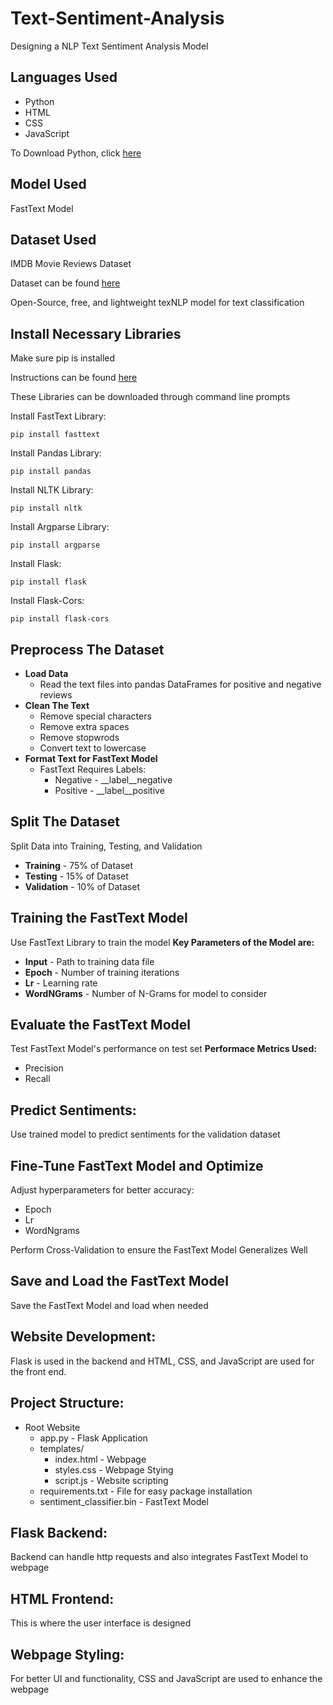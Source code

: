 # Text-Sentiment-Analysis
Designing a NLP Text Sentiment Analysis Model

## Languages Used
- Python
- HTML
- CSS
- JavaScript

To Download Python, click [here](https://www.python.org/downloads/)

## Model Used
FastText Model

## Dataset Used
IMDB Movie Reviews Dataset

Dataset can be found [here](https://ai.stanford.edu/~amaas/data/sentiment/)

Open-Source, free, and lightweight texNLP model for text classification

## Install Necessary Libraries
Make sure pip is installed

Instructions can be found [here](https://pip.pypa.io/en/stable/installation/)

These Libraries can be downloaded through command line prompts

Install FastText Library:
```
pip install fasttext
```

Install Pandas Library:
```
pip install pandas
```

Install NLTK Library:
```
pip install nltk
```

Install Argparse Library:
```
pip install argparse
```

Install Flask:
```
pip install flask
```

Install Flask-Cors:
```
pip install flask-cors
```

## Preprocess The Dataset
- **Load Data**
  - Read the text files into pandas DataFrames for positive and negative reviews
- **Clean The Text**
  - Remove special characters
  - Remove extra spaces
  - Remove stopwrods
  - Convert text to lowercase
- **Format Text for FastText Model**
  - FastText Requires Labels:
    - Negative - __label__negative
    - Positive - __label__positive

## Split The Dataset
Split Data into Training, Testing, and Validation
- **Training** - 75% of Dataset
- **Testing** - 15% of Dataset
- **Validation** - 10% of Dataset

## Training the FastText Model
Use FastText Library to train the model
**Key Parameters of the Model are:**
- **Input** - Path to training data file
- **Epoch** - Number of training iterations
- **Lr** - Learning rate
- **WordNGrams** - Number of N-Grams for model to consider

## Evaluate the FastText Model
Test FastText Model's performance on test set
**Performace Metrics Used:**
- Precision
- Recall

## Predict Sentiments:
Use trained model to predict sentiments for the validation dataset

## Fine-Tune FastText Model and Optimize
Adjust hyperparameters for better accuracy:
- Epoch
- Lr
- WordNgrams

Perform Cross-Validation to ensure the FastText Model Generalizes Well

## Save and Load the FastText Model
Save the FastText Model and load when needed

## Website Development:
Flask is used in the backend and HTML, CSS, and JavaScript are used for the front end.

## Project Structure:
- Root Website
  - app.py -  Flask Application
  - templates/
    - index.html - Webpage
    - styles.css - Webpage Stying
    - script.js - Website scripting
  - requirements.txt - File for easy package installation
  - sentiment_classifier.bin - FastText Model

## Flask Backend:
Backend can handle http requests and also integrates FastText Model to webpage

## HTML Frontend:
This is where the user interface is designed

## Webpage Styling:
For better UI and functionality, CSS and JavaScript are used to enhance the webpage